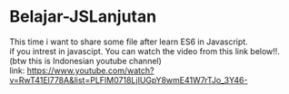 # Belajar-JSLanjutan
This time i want to share some file after learn ES6 in Javascript.
<br>if you intrest in javascipt. You can watch the video from this link below!!. (btw this is Indonesian youtube channel)
<br>link: https://www.youtube.com/watch?v=RwT41El778A&list=PLFIM0718LjIUGpY8wmE41W7rTJo_3Y46-
